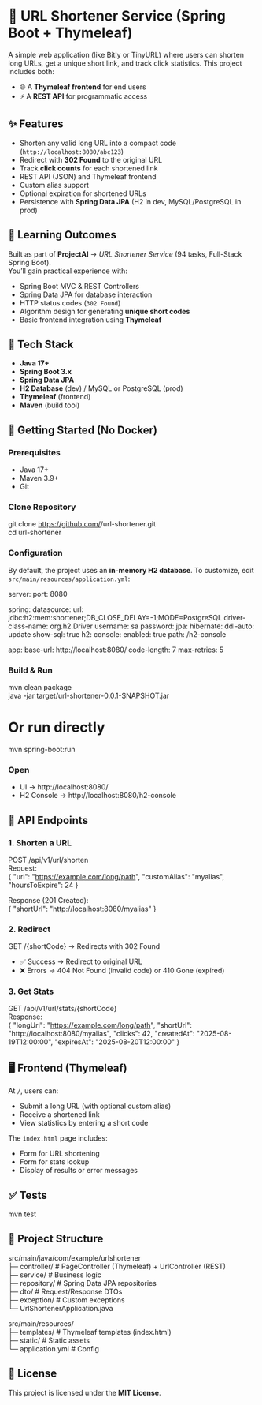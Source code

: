 # 🔗 URL Shortener Service (Spring Boot + Thymeleaf)

A simple web application (like Bitly or TinyURL) where users can shorten long URLs, get a unique short link, and track click statistics. This project includes both:
- 🌐 A **Thymeleaf frontend** for end users
- ⚡ A **REST API** for programmatic access

## ✨ Features
- Shorten any valid long URL into a compact code (`http://localhost:8080/abc123`)
- Redirect with **302 Found** to the original URL
- Track **click counts** for each shortened link
- REST API (JSON) and Thymeleaf frontend
- Custom alias support
- Optional expiration for shortened URLs
- Persistence with **Spring Data JPA** (H2 in dev, MySQL/PostgreSQL in prod)

## 🎯 Learning Outcomes
Built as part of **ProjectAI** → *URL Shortener Service* (94 tasks, Full-Stack Spring Boot).  
You’ll gain practical experience with:
- Spring Boot MVC & REST Controllers
- Spring Data JPA for database interaction
- HTTP status codes (`302 Found`)
- Algorithm design for generating **unique short codes**
- Basic frontend integration using **Thymeleaf**

## 🧰 Tech Stack
- **Java 17+**
- **Spring Boot 3.x**
- **Spring Data JPA**
- **H2 Database** (dev) / MySQL or PostgreSQL (prod)
- **Thymeleaf** (frontend)
- **Maven** (build tool)

## 🚀 Getting Started (No Docker)

### Prerequisites
- Java 17+
- Maven 3.9+
- Git

### Clone Repository
git clone https://github.com/<your-username>/url-shortener.git  
cd url-shortener

### Configuration
By default, the project uses an **in-memory H2 database**. To customize, edit `src/main/resources/application.yml`:

server:
  port: 8080

spring:
  datasource:
    url: jdbc:h2:mem:shortener;DB_CLOSE_DELAY=-1;MODE=PostgreSQL
    driver-class-name: org.h2.Driver
    username: sa
    password:
  jpa:
    hibernate:
      ddl-auto: update
    show-sql: true
  h2:
    console:
      enabled: true
      path: /h2-console

app:
  base-url: http://localhost:8080/
  code-length: 7
  max-retries: 5

### Build & Run
mvn clean package  
java -jar target/url-shortener-0.0.1-SNAPSHOT.jar  
# Or run directly  
mvn spring-boot:run  

### Open
- UI → http://localhost:8080/  
- H2 Console → http://localhost:8080/h2-console  

## 🧭 API Endpoints

### 1. Shorten a URL
POST /api/v1/url/shorten  
Request:  
{ "url": "https://example.com/long/path", "customAlias": "myalias", "hoursToExpire": 24 }  

Response (201 Created):  
{ "shortUrl": "http://localhost:8080/myalias" }  

### 2. Redirect
GET /{shortCode} → Redirects with 302 Found  
- ✅ Success → Redirect to original URL  
- ❌ Errors → 404 Not Found (invalid code) or 410 Gone (expired)  

### 3. Get Stats
GET /api/v1/url/stats/{shortCode}  
Response:  
{ "longUrl": "https://example.com/long/path", "shortUrl": "http://localhost:8080/myalias", "clicks": 42, "createdAt": "2025-08-19T12:00:00", "expiresAt": "2025-08-20T12:00:00" }  

## 🖥️ Frontend (Thymeleaf)
At `/`, users can:
- Submit a long URL (with optional custom alias)
- Receive a shortened link
- View statistics by entering a short code

The `index.html` page includes:
- Form for URL shortening
- Form for stats lookup
- Display of results or error messages

## ✅ Tests
mvn test  

## 📁 Project Structure
src/main/java/com/example/urlshortener  
 ├─ controller/        # PageController (Thymeleaf) + UrlController (REST)  
 ├─ service/           # Business logic  
 ├─ repository/        # Spring Data JPA repositories  
 ├─ dto/               # Request/Response DTOs  
 ├─ exception/         # Custom exceptions  
 └─ UrlShortenerApplication.java  

src/main/resources/  
 ├─ templates/         # Thymeleaf templates (index.html)  
 ├─ static/            # Static assets  
 └─ application.yml    # Config  

## 📜 License
This project is licensed under the **MIT License**.
